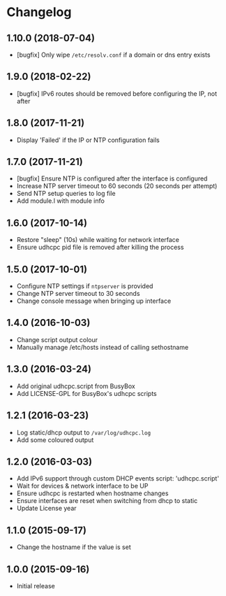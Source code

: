# Changelog

## 1.10.0 (2018-07-04)

  * [bugfix] Only wipe `/etc/resolv.conf` if a domain or dns entry exists

## 1.9.0 (2018-02-22)

  * [bugfix] IPv6 routes should be removed before configuring the IP, not after

## 1.8.0 (2017-11-21)

  * Display 'Failed' if the IP or NTP configuration fails

## 1.7.0 (2017-11-21)

  * [bugfix] Ensure NTP is configured after the interface is configured
  * Increase NTP server timeout to 60 seconds (20 seconds per attempt)
  * Send NTP setup queries to log file
  * Add module.l with module info

## 1.6.0 (2017-10-14)

  * Restore "sleep" (10s) while waiting for network interface
  * Ensure udhcpc pid file is removed after killing the process

## 1.5.0 (2017-10-01)

  * Configure NTP settings if `ntpserver` is provided
  * Change NTP server timeout to 30 seconds
  * Change console message when bringing up interface

## 1.4.0 (2016-10-03)

  * Change script output colour
  * Manually manage /etc/hosts instead of calling sethostname

## 1.3.0 (2016-03-24)

  * Add original udhcpc.script from BusyBox
  * Add LICENSE-GPL for BusyBox's udhcpc scripts

## 1.2.1 (2016-03-23)

  * Log static/dhcp output to `/var/log/udhcpc.log`
  * Add some coloured output

## 1.2.0 (2016-03-03)

  * Add IPv6 support through custom DHCP events script: 'udhcpc.script'
  * Wait for devices & network interface to be UP
  * Ensure udhcpc is restarted when hostname changes
  * Ensure interfaces are reset when switching from dhcp to static
  * Update License year

## 1.1.0 (2015-09-17)

  * Change the hostname if the value is set

## 1.0.0 (2015-09-16)

  * Initial release
